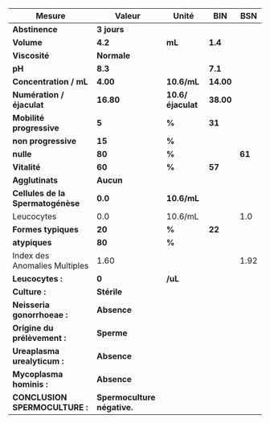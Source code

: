 |              Mesure             |           Valeur          |      Unité      |   BIN   |  BSN |
|---------------------------------|---------------------------|-----------------|---------|------|
|          **Abstinence**         |        **3 jours**        |                 |         |      |
|            **Volume**           |          **4.2**          |      **mL**     | **1.4** |      |
|          **Viscosité**          |        **Normale**        |                 |         |      |
|              **pH**             |          **8.3**          |                 | **7.1** |      |
|      **Concentration / mL**     |          **4.00**         |   **10.6/mL**   |**14.00**|      |
|    **Numération / éjaculat**    |         **16.80**         |**10.6/éjaculat**|**38.00**|      |
|     **Mobilité progressive**    |           **5**           |      **%**      |  **31** |      |
|       **non progressive**       |           **15**          |      **%**      |         |      |
|            **nulle**            |           **80**          |      **%**      |         |**61**|
|           **Vitalité**          |           **60**          |      **%**      |  **57** |      |
|         **Agglutinats**         |         **Aucun**         |                 |         |      |
|**Cellules de la Spermatogénèse**|          **0.0**          |   **10.6/mL**   |         |      |
|            Leucocytes           |            0.0            |     10.6/mL     |         |  1.0 |
|       **Formes typiques**       |           **20**          |      **%**      |  **22** |      |
|          **atypiques**          |           **80**          |      **%**      |         |      |
|  Index des Anomalies Multiples  |            1.60           |                 |         | 1.92 |
|         **Leucocytes :**        |           **0**           |     **/uL**     |         |      |
|          **Culture :**          |        **Stérile**        |                 |         |      |
|   **Neisseria gonorrhoeae :**   |        **Absence**        |                 |         |      |
|   **Origine du prélèvement :**  |         **Sperme**        |                 |         |      |
|   **Ureaplasma urealyticum :**  |        **Absence**        |                 |         |      |
|     **Mycoplasma hominis :**    |        **Absence**        |                 |         |      |
|  **CONCLUSION SPERMOCULTURE :** |**Spermoculture négative.**|                 |         |      |